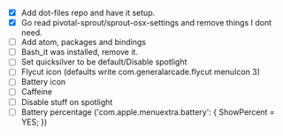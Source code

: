 - [x] Add dot-files repo and have it setup.
- [x] Go read pivotal-sprout/sprout-osx-settings and remove things I dont need.
- [ ] Add atom, packages and bindings
- [ ] Bash_it was installed, remove it.
- [ ] Set quicksilver to be default/Disable spotlight
- [ ] Flycut icon (defaults write com.generalarcade.flycut menuIcon 3)
- [ ] Battery icon
- [ ] Caffeine
- [ ] Disable stuff on spotlight
- [ ] Battery percentage ('com.apple.menuextra.battery': { ShowPercent = YES; })

